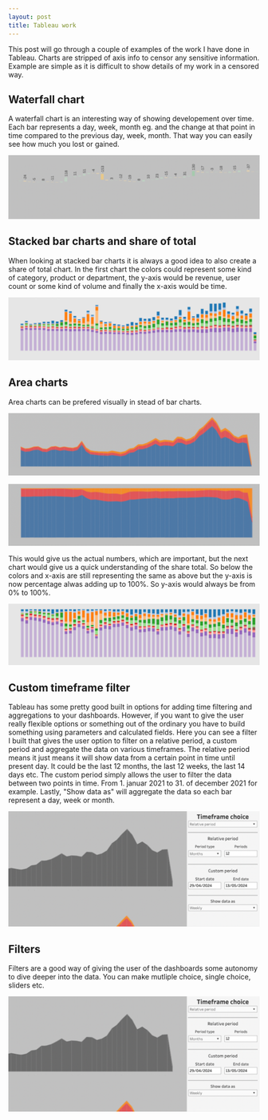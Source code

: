 ```yaml
---
layout: post
title: Tableau work
---
```

<!--<img src="/images/fulls/01.jpg" class="fit image">-->
This post will go through a couple of examples of the work I have done in Tableau. Charts are stripped of axis info to censor any sensitive information. Example are simple as it is difficult to show details of my work in a censored way.

## Waterfall chart

A waterfall chart is an interesting way of showing developement over time. Each bar represents a day, week, month eg. and the change at that point in time compared to the previous day, week, month. That way you can easily see how much you lost or gained.

![png](/images/Tableau/Waterfall.png)

## Stacked bar charts and share of total

When looking at stacked bar charts it is always a good idea to also create a share of total chart.
In the first chart the colors could represent some kind of category, product or department, the y-axis  would be revenue, user count or some kind of volume and finally the x-axis would be time.

![png](/images/Tableau/bars_clean.png)

## Area charts

Area charts can be prefered visually in stead of bar charts.

![png](/images/Tableau/area_clean.png)

![png](/images/Tableau/area_100_clean.png)


This would give us the actual numbers, which are important, but the next chart would give us a quick understanding of the share total.
So below the colors and x-axis are still representing the same as above but the y-axis is now percentage alwas adding up to 100%. So y-axis would always be from 0% to 100%.

![png](/images/Tableau/100.png)

## Custom timeframe filter

Tableau has some pretty good built in options for adding time filtering and aggregations to your dashboards. However, if you want to give the user really flexible options or something out of the ordinary you have to build something using parameters and calculated fields.
Here you can see a filter I built that gives the user option to filter on a relative period, a custom period and aggregate the data on various timeframes.
The relative period means it just means it will show data from a certain point in time until present day. It could be the last 12 months, the last 12 weeks, the last 14 days etc.
The custom period simply allows the user to filter the data between two points in time. From 1. januar 2021 to 31. of december 2021 for example.
Lastly, "Show data as" will aggregate the data so each bar represent a day, week or month.

![png](/images/Tableau/Timeframe.png)

## Filters

Filters are a good way of giving the user of the dashboards some autonomy to dive deeper into the data. You can make mutliple choice, single choice, sliders etc.

![png](/images/Tableau/Timeframe.png)

